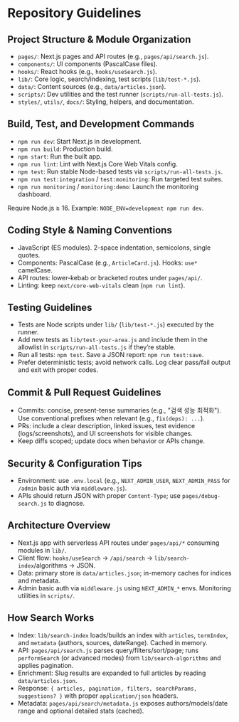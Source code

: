 # Repository Guidelines

## Project Structure & Module Organization
- `pages/`: Next.js pages and API routes (e.g., `pages/api/search.js`).
- `components/`: UI components (PascalCase files).
- `hooks/`: React hooks (e.g., `hooks/useSearch.js`).
- `lib/`: Core logic, search/indexing, test scripts (`lib/test-*.js`).
- `data/`: Content sources (e.g., `data/articles.json`).
- `scripts/`: Dev utilities and the test runner (`scripts/run-all-tests.js`).
- `styles/`, `utils/`, `docs/`: Styling, helpers, and documentation.

## Build, Test, and Development Commands
- `npm run dev`: Start Next.js in development.
- `npm run build`: Production build.
- `npm start`: Run the built app.
- `npm run lint`: Lint with Next.js Core Web Vitals config.
- `npm test`: Run stable Node-based tests via `scripts/run-all-tests.js`.
- `npm run test:integration` / `test:monitoring`: Run targeted test suites.
- `npm run monitoring` / `monitoring:demo`: Launch the monitoring dashboard.

Require Node.js ≥ 16. Example: `NODE_ENV=development npm run dev`.

## Coding Style & Naming Conventions
- JavaScript (ES modules). 2-space indentation, semicolons, single quotes.
- Components: PascalCase (e.g., `ArticleCard.js`). Hooks: `use*` camelCase.
- API routes: lower-kebab or bracketed routes under `pages/api/`.
- Linting: keep `next/core-web-vitals` clean (`npm run lint`).

## Testing Guidelines
- Tests are Node scripts under `lib/` (`lib/test-*.js`) executed by the runner.
- Add new tests as `lib/test-your-area.js` and include them in the allowlist in `scripts/run-all-tests.js` if they’re stable.
- Run all tests: `npm test`. Save a JSON report: `npm run test:save`.
- Prefer deterministic tests; avoid network calls. Log clear pass/fail output and exit with proper codes.

## Commit & Pull Request Guidelines
- Commits: concise, present-tense summaries (e.g., "검색 성능 최적화"). Use conventional prefixes when relevant (e.g., `fix(deps): ...`).
- PRs: include a clear description, linked issues, test evidence (logs/screenshots), and UI screenshots for visible changes.
- Keep diffs scoped; update docs when behavior or APIs change.

## Security & Configuration Tips
- Environment: use `.env.local` (e.g., `NEXT_ADMIN_USER`, `NEXT_ADMIN_PASS` for `/admin` basic auth via `middleware.js`).
- APIs should return JSON with proper `Content-Type`; use `pages/debug-search.js` to diagnose.

## Architecture Overview
- Next.js app with serverless API routes under `pages/api/*` consuming modules in `lib/`.
- Client flow: `hooks/useSearch` → `/api/search` → `lib/search-index`/algorithms → JSON.
- Data: primary store is `data/articles.json`; in-memory caches for indices and metadata.
- Admin basic auth via `middleware.js` using `NEXT_ADMIN_*` envs. Monitoring utilities in `scripts/`.

## How Search Works
- Index: `lib/search-index` loads/builds an index with `articles`, `termIndex`, and `metadata` (authors, sources, dateRange). Cached in memory.
- API: `pages/api/search.js` parses query/filters/sort/page; runs `performSearch` (or advanced modes) from `lib/search-algorithms` and applies pagination.
- Enrichment: Slug results are expanded to full articles by reading `data/articles.json`.
- Response: `{ articles, pagination, filters, searchParams, suggestions? }` with proper `application/json` headers.
- Metadata: `pages/api/search/metadata.js` exposes authors/models/date range and optional detailed stats (cached).
